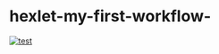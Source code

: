 # hexlet-my-first-workflow-
[![test](https://github.com/i-pichurov/hexlet-my-first-workflow-/actions/workflows/test.yml/badge.svg)](https://github.com/i-pichurov/hexlet-my-first-workflow-/actions/workflows/test.yml)
